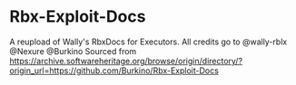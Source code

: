 # Rbx-Exploit-Docs
A reupload of Wally's RbxDocs for Executors. All credits go to @wally-rblx @Nexure @Burkino
Sourced from https://archive.softwareheritage.org/browse/origin/directory/?origin_url=https://github.com/Burkino/Rbx-Exploit-Docs